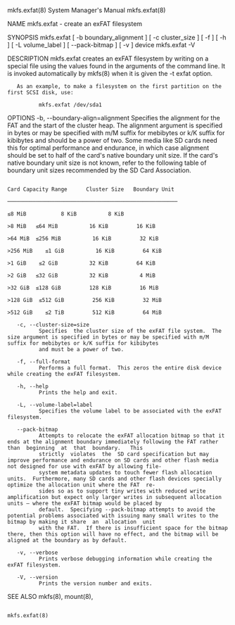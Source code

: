 mkfs.exfat(8)                                                                     System Manager's Manual                                                                    mkfs.exfat(8)

NAME
       mkfs.exfat - create an exFAT filesystem

SYNOPSIS
       mkfs.exfat [ -b boundary_alignment ] [ -c cluster_size ] [ -f ] [ -h ] [ -L volume_label ] [ --pack-bitmap ] [ -v ] device
       mkfs.exfat -V

DESCRIPTION
       mkfs.exfat creates an exFAT filesystem by writing on a special file using the values found in the arguments of the command line.  It is invoked automatically by mkfs(8) when it is
       given the -t exfat option.

       As an example, to make a filesystem on the first partition on the first SCSI disk, use:

              mkfs.exfat /dev/sda1

OPTIONS
       -b, --boundary-align=alignment
              Specifies the alignment for the FAT and the start of the cluster heap.  The alignment argument is specified in bytes or may be specified with m/M suffix  for  mebibytes  or
              k/K  suffix  for kibibytes and should be a power of two.  Some media like SD cards need this for optimal performance and endurance, in which case alignment should be set to
              half of the card's native boundary unit size.  If the card's native boundary unit size is not known, refer to the following table of boundary unit sizes recommended by  the
              SD Card Association.

                                                                         Card Capacity Range      Cluster Size   Boundary Unit
                                                                         ──────────────────────────────────────────────────────
                                                                                     ≤8 MiB           8 KiB          8 KiB
                                                                           >8 MiB   ≤64 MiB          16 KiB         16 KiB
                                                                          >64 MiB  ≤256 MiB          16 KiB         32 KiB
                                                                         >256 MiB    ≤1 GiB          16 KiB         64 KiB
                                                                           >1 GiB    ≤2 GiB          32 KiB         64 KiB
                                                                           >2 GiB   ≤32 GiB          32 KiB          4 MiB
                                                                          >32 GiB  ≤128 GiB         128 KiB         16 MiB
                                                                         >128 GiB  ≤512 GiB         256 KiB         32 MiB
                                                                         >512 GiB    ≤2 TiB         512 KiB         64 MiB

       -c, --cluster-size=size
              Specifies  the cluster size of the exFAT file system.  The size argument is specified in bytes or may be specified with m/M suffix for mebibytes or k/K suffix for kibibytes
              and must be a power of two.

       -f, --full-format
              Performs a full format.  This zeros the entire disk device while creating the exFAT filesystem.

       -h, --help
              Prints the help and exit.

       -L, --volume-label=label
              Specifies the volume label to be associated with the exFAT filesystem.

       --pack-bitmap
              Attempts to relocate the exFAT allocation bitmap so that it ends at the alignment boundary immediately following the FAT rather  than  beginning  at  that  boundary.   This
              strictly  violates  the  SD card specification but may improve performance and endurance on SD cards and other flash media not designed for use with exFAT by allowing file-
              system metadata updates to touch fewer flash allocation units.  Furthermore, many SD cards and other flash devices specially optimize the allocation unit where the FAT  re‐
              sides so as to support tiny writes with reduced write amplification but expect only larger writes in subsequent allocation units — where the exFAT bitmap would be placed by
              default.  Specifying --pack-bitmap attempts to avoid the potential problems associated with issuing many small writes to the bitmap by making it share  an  allocation  unit
              with the FAT.  If there is insufficient space for the bitmap there, then this option will have no effect, and the bitmap will be aligned at the boundary as by default.

       -v, --verbose
              Prints verbose debugging information while creating the exFAT filesystem.

       -V, --version
              Prints the version number and exits.

SEE ALSO
       mkfs(8), mount(8),

                                                                                                                                                                             mkfs.exfat(8)
